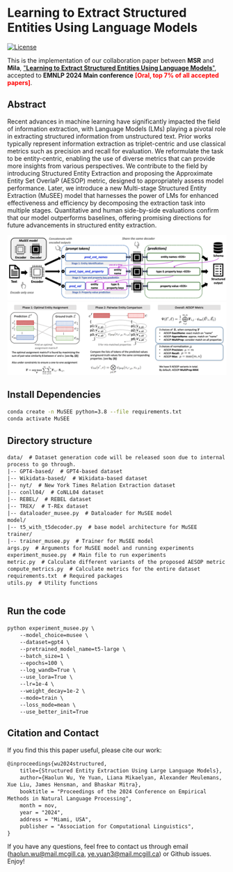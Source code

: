 # Learning to Extract Structured Entities Using Language Models

<p align="left">
    <a href="https://opensource.org/licenses/MIT">
        <img alt="License" src="https://img.shields.io/badge/License-MIT-yellow.svg">
    </a>
</p>

This is the implementation of our collaboration paper between **MSR** and **Mila**, ["**Learning to Extract Structured Entities Using Language Models**"](https://arxiv.org/pdf/2402.04437), accepted to **EMNLP 2024 Main conference** <span style="color:red">**[Oral, top 7% of all accepted papers]**</span>.

## Abstract
Recent advances in machine learning have significantly impacted the field of information extraction, with Language Models (LMs) playing a pivotal role in extracting structured information from unstructured text. Prior works typically represent information extraction as triplet-centric and use classical metrics such as precision and recall for evaluation. We reformulate the task to be entity-centric, enabling the use of diverse metrics that can provide more insights from various perspectives. We contribute to the field by introducing Structured Entity Extraction and proposing the Approximate Entity Set OverlaP (AESOP) metric, designed to appropriately assess model performance. Later, we introduce a new Multi-stage Structured Entity Extraction (MuSEE) model that harnesses the power of LMs for enhanced effectiveness and efficiency by decomposing the extraction task into multiple stages. Quantitative and human side-by-side evaluations confirm that our model outperforms baselines, offering promising directions for future advancements in structured entity extraction.

<img src="img/model.png">
<img src="img/metric.png">

## Install Dependencies
```bash
conda create -n MuSEE python=3.8 --file requirements.txt
conda activate MuSEE
```

## Directory structure
```
data/  # Dataset generation code will be released soon due to internal process to go through.
|-- GPT4-based/  # GPT4-based dataset
|-- Wikidata-based/  # Wikidata-based dataset
|-- nyt/  # New York Times Relation Extraction dataset
|-- conll04/  # CoNLL04 dataset
|-- REBEL/  # REBEL dataset
|-- TREX/  # T-REx dataset
|-- dataloader_musee.py  # Dataloader for MuSEE model
model/
|-- t5_with_t5decoder.py  # base model architecture for MuSEE
trainer/
|-- trainer_musee.py  # Trainer for MuSEE model
args.py  # Arguments for MuSEE model and running experiments
experiment_musee.py  # Main file to run experiments
metric.py  # Calculate different variants of the proposed AESOP metric
compute_metrics.py  # Calculate metrics for the entire dataset
requirements.txt  # Required packages
utils.py  # Utility functions


```

## Run the code
```
python experiment_musee.py \
    --model_choice=musee \
    --dataset=gpt4 \
    --pretrained_model_name=t5-large \
    --batch_size=1 \
    --epochs=100 \
    --log_wandb=True \
    --use_lora=True \
    --lr=1e-4 \
    --weight_decay=1e-2 \
    --mode=train \
    --loss_mode=mean \
    --use_better_init=True
```

## Citation and Contact
If you find this this paper useful, please cite our work:
```
@inproceedings{wu2024structured,
    title={Structured Entity Extraction Using Large Language Models},
    author={Haolun Wu, Ye Yuan, Liana Mikaelyan, Alexander Meulemans, Xue Liu, James Hensman, and Bhaskar Mitra},
    booktitle = "Proceedings of the 2024 Conference on Empirical Methods in Natural Language Processing",
    month = nov,
    year = "2024",
    address = "Miami, USA",
    publisher = "Association for Computational Linguistics",
}
```

If you have any questions, feel free to contact us through email (haolun.wu@mail.mcgill.ca, ye.yuan3@mail.mcgill.ca) or Github issues. Enjoy!


